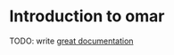 # Introduction to omar

TODO: write [great documentation](http://jacobian.org/writing/what-to-write/)
